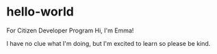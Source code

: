 # hello-world
For Citizen Developer Program
Hi, I'm Emma!

I have no clue what I'm doing, but I'm excited to learn so please be kind.
